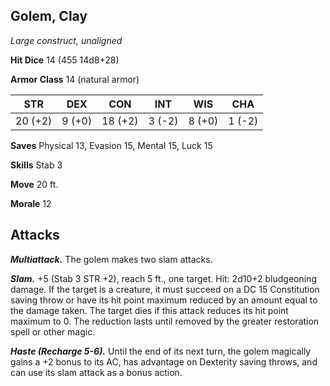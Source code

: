 ## Golem, Clay

*Large construct, unaligned*

**Hit Dice** 14 (455 14d8+28)

**Armor Class** 14 (natural armor)

| STR     | DEX     | CON     | INT     | WIS     | CHA     |
|---------|---------|---------|---------|---------|---------|
| 20 (+2) |  9 (+0) | 18 (+2) |  3 (-2) |  8 (+0) |  1 (-2) |

**Saves** Physical 13, Evasion 15, Mental 15, Luck 15

**Skills** Stab 3

**Move** 20 ft.

**Morale** 12

## Attacks

***Multiattack.*** The golem makes two slam attacks.

***Slam.*** +5 (Stab 3 STR +2), reach 5 ft., one target. Hit: 2d10+2 bludgeoning damage. If the target is a creature, it must succeed on a DC 15 Constitution saving throw or have its hit point maximum reduced by an amount equal to the damage taken. The target dies if this attack reduces its hit point maximum to 0. The reduction lasts until removed by the greater restoration spell or other magic.

***Haste (Recharge 5-6).*** Until the end of its next turn, the golem magically gains a +2 bonus to its AC, has advantage on Dexterity saving throws, and can use its slam attack as a bonus action.

